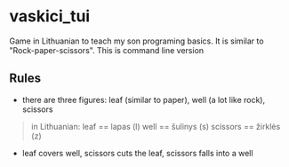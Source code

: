 # vaskici_tui
Game in Lithuanian to teach my son programing basics. It is similar to "Rock-paper-scissors". This is command line version

## Rules
* there are three figures: leaf (similar to paper), well (a lot like rock), scissors

> in Lithuanian:
> leaf == lapas (l)
> well == šulinys (s)
> scissors == žirklės (z)

* leaf covers well, scissors cuts the leaf, scissors falls into a well
